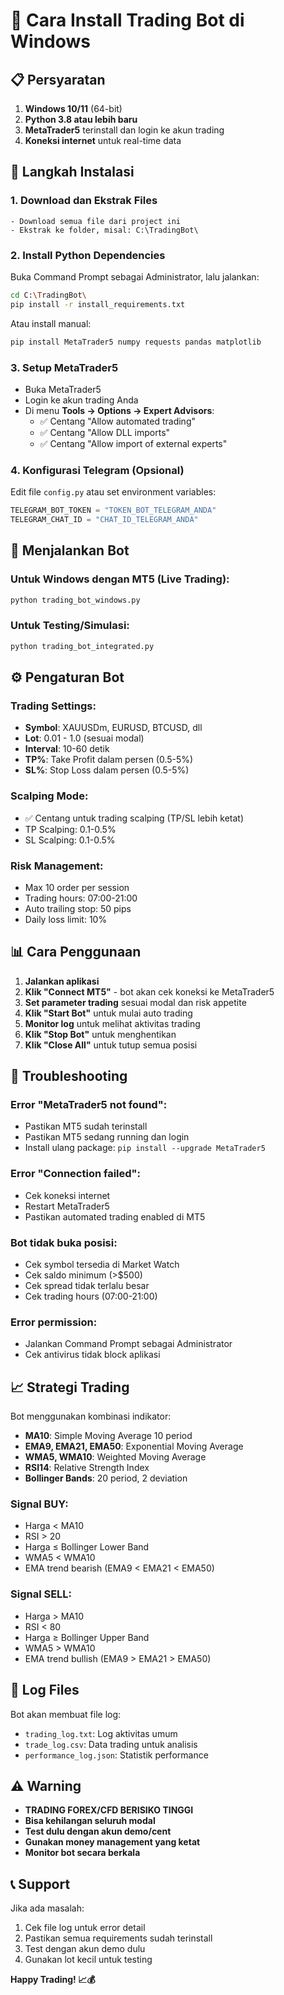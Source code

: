 # 🚀 Cara Install Trading Bot di Windows

## 📋 Persyaratan

1. **Windows 10/11** (64-bit)
2. **Python 3.8 atau lebih baru**
3. **MetaTrader5** terinstall dan login ke akun trading
4. **Koneksi internet** untuk real-time data

## 🔧 Langkah Instalasi

### 1. Download dan Ekstrak Files
```
- Download semua file dari project ini
- Ekstrak ke folder, misal: C:\TradingBot\
```

### 2. Install Python Dependencies
Buka Command Prompt sebagai Administrator, lalu jalankan:
```bash
cd C:\TradingBot\
pip install -r install_requirements.txt
```

Atau install manual:
```bash
pip install MetaTrader5 numpy requests pandas matplotlib
```

### 3. Setup MetaTrader5
- Buka MetaTrader5
- Login ke akun trading Anda
- Di menu **Tools → Options → Expert Advisors**:
  - ✅ Centang "Allow automated trading"
  - ✅ Centang "Allow DLL imports"
  - ✅ Centang "Allow import of external experts"

### 4. Konfigurasi Telegram (Opsional)
Edit file `config.py` atau set environment variables:
```python
TELEGRAM_BOT_TOKEN = "TOKEN_BOT_TELEGRAM_ANDA"
TELEGRAM_CHAT_ID = "CHAT_ID_TELEGRAM_ANDA"
```

## 🚀 Menjalankan Bot

### Untuk Windows dengan MT5 (Live Trading):
```bash
python trading_bot_windows.py
```

### Untuk Testing/Simulasi:
```bash
python trading_bot_integrated.py
```

## ⚙️ Pengaturan Bot

### Trading Settings:
- **Symbol**: XAUUSDm, EURUSD, BTCUSD, dll
- **Lot**: 0.01 - 1.0 (sesuai modal)
- **Interval**: 10-60 detik
- **TP%**: Take Profit dalam persen (0.5-5%)
- **SL%**: Stop Loss dalam persen (0.5-5%)

### Scalping Mode:
- ✅ Centang untuk trading scalping (TP/SL lebih ketat)
- TP Scalping: 0.1-0.5%
- SL Scalping: 0.1-0.5%

### Risk Management:
- Max 10 order per session
- Trading hours: 07:00-21:00
- Auto trailing stop: 50 pips
- Daily loss limit: 10%

## 📊 Cara Penggunaan

1. **Jalankan aplikasi**
2. **Klik "Connect MT5"** - bot akan cek koneksi ke MetaTrader5
3. **Set parameter trading** sesuai modal dan risk appetite
4. **Klik "Start Bot"** untuk mulai auto trading
5. **Monitor log** untuk melihat aktivitas trading
6. **Klik "Stop Bot"** untuk menghentikan
7. **Klik "Close All"** untuk tutup semua posisi

## 🔧 Troubleshooting

### Error "MetaTrader5 not found":
- Pastikan MT5 sudah terinstall
- Pastikan MT5 sedang running dan login
- Install ulang package: `pip install --upgrade MetaTrader5`

### Error "Connection failed":
- Cek koneksi internet
- Restart MetaTrader5
- Pastikan automated trading enabled di MT5

### Bot tidak buka posisi:
- Cek symbol tersedia di Market Watch
- Cek saldo minimum (>$500)
- Cek spread tidak terlalu besar
- Cek trading hours (07:00-21:00)

### Error permission:
- Jalankan Command Prompt sebagai Administrator
- Cek antivirus tidak block aplikasi

## 📈 Strategi Trading

Bot menggunakan kombinasi indikator:
- **MA10**: Simple Moving Average 10 period
- **EMA9, EMA21, EMA50**: Exponential Moving Average
- **WMA5, WMA10**: Weighted Moving Average  
- **RSI14**: Relative Strength Index
- **Bollinger Bands**: 20 period, 2 deviation

### Signal BUY:
- Harga < MA10
- RSI > 20
- Harga ≤ Bollinger Lower Band
- WMA5 < WMA10
- EMA trend bearish (EMA9 < EMA21 < EMA50)

### Signal SELL:
- Harga > MA10
- RSI < 80
- Harga ≥ Bollinger Upper Band
- WMA5 > WMA10
- EMA trend bullish (EMA9 > EMA21 > EMA50)

## 📝 Log Files

Bot akan membuat file log:
- `trading_log.txt`: Log aktivitas umum
- `trade_log.csv`: Data trading untuk analisis
- `performance_log.json`: Statistik performance

## ⚠️ Warning

- **TRADING FOREX/CFD BERISIKO TINGGI**
- **Bisa kehilangan seluruh modal**
- **Test dulu dengan akun demo/cent**
- **Gunakan money management yang ketat**
- **Monitor bot secara berkala**

## 📞 Support

Jika ada masalah:
1. Cek file log untuk error detail
2. Pastikan semua requirements sudah terinstall
3. Test dengan akun demo dulu
4. Gunakan lot kecil untuk testing

**Happy Trading! 📈💰**